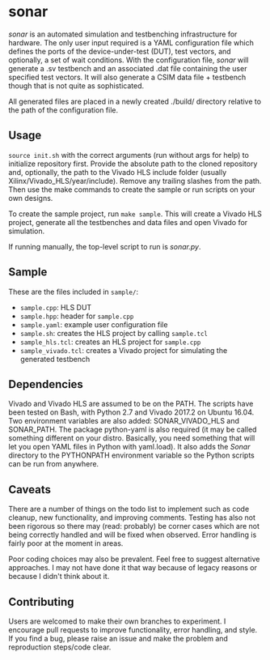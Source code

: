 # sonar

*sonar* is an automated simulation and testbenching infrastructure for
hardware. The only user input required is a YAML configuration file which
defines the ports of the device-under-test (DUT), test vectors, and optionally,
a set of wait conditions. With the configuration file, *sonar* will generate a
.sv testbench and an associated .dat file containing the user specified test
vectors. It will also generate a CSIM data file + testbench though that is not 
quite as sophisticated.

All generated files are placed in a newly created ./build/ directory relative
to the path of the configuration file.

## Usage
``source init.sh`` with the correct arguments (run without args for help) to
initialize repository first. Provide the absolute path to the cloned repository 
and, optionally, the path to the Vivado HLS include folder (usually 
Xilinx/Vivado_HLS/year/include). Remove any trailing slashes from the path. 
Then use the make commands to create the sample or run scripts on your own 
designs. 

To create the sample project, run ``make sample``. This will create a Vivado 
HLS project, generate all the testbenches and data files and open Vivado for 
simulation.

If running manually, the top-level script to run is *sonar.py*.

## Sample
These are the files included in ``sample/``:  
* ``sample.cpp``: HLS DUT
* ``sample.hpp``: header for ``sample.cpp``
* ``sample.yaml``: example user configuration file
* ``sample.sh``: creates the HLS project by calling ``sample.tcl``
* ``sample_hls.tcl``: creates an HLS project for ``sample.cpp``
* ``sample_vivado.tcl``: creates a Vivado project for simulating the generated
testbench

## Dependencies

Vivado and Vivado HLS are assumed to be on the PATH. The scripts have been
tested on Bash, with Python 2.7 and Vivado 2017.2 on Ubuntu 16.04. Two
environment variables are also added: SONAR_VIVADO_HLS and SONAR_PATH. The
package python-yaml is also required (it may be called something different on 
your distro. Basically, you need something that will let you open YAML files in 
Python with yaml.load). It also adds the *Sonar* directory to the PYTHONPATH 
environment variable so the Python scripts can be run from anywhere.

## Caveats

There are a number of things on the todo list to implement such as code
cleanup, new functionality, and improving comments. Testing has also not been
rigorous so there may (read: probably) be corner cases which are not being
correctly handled and will be fixed when observed. Error handling is fairly 
poor at the moment in areas.

Poor coding choices may also be prevalent. Feel free to suggest alternative
approaches. I may not have done it that way because of legacy reasons or 
because I didn't think about it.

## Contributing

Users are welcomed to make their own branches to experiment. I encourage pull 
requests to improve functionality, error handling, and style. If you find a bug,
please raise an issue and make the problem and reproduction steps/code clear.